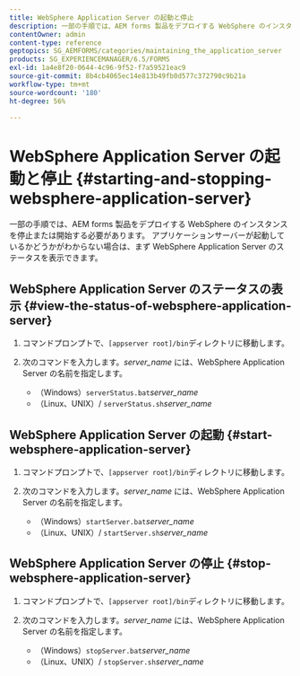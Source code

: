 ```yaml
---
title: WebSphere Application Server の起動と停止
description: 一部の手順では、AEM forms 製品をデプロイする WebSphere のインスタンスを停止または開始する必要があります。 このドキュメントでは、WebSphere Application Server を起動および停止する方法について説明します。
contentOwner: admin
content-type: reference
geptopics: SG_AEMFORMS/categories/maintaining_the_application_server
products: SG_EXPERIENCEMANAGER/6.5/FORMS
exl-id: 1a4e8f20-0644-4c96-9f52-f7a59521eac9
source-git-commit: 8b4cb4065ec14e813b49fb0d577c372790c9b21a
workflow-type: tm+mt
source-wordcount: '180'
ht-degree: 56%

---
```


# WebSphere Application Server の起動と停止 {#starting-and-stopping-websphere-application-server}

一部の手順では、AEM forms 製品をデプロイする WebSphere のインスタンスを停止または開始する必要があります。 アプリケーションサーバーが起動しているかどうかがわからない場合は、まず WebSphere Application Server のステータスを表示できます。

## WebSphere Application Server のステータスの表示 {#view-the-status-of-websphere-application-server}

1. コマンドプロンプトで、`[appserver root]/bin`ディレクトリに移動します。
1. 次のコマンドを入力します。*server_name* には、WebSphere Application Server の名前を指定します。

   * （Windows）`serverStatus.bat`*server_name*
   * （Linux、UNIX）/ `serverStatus.sh`*server_name*

## WebSphere Application Server の起動 {#start-websphere-application-server}

1. コマンドプロンプトで、`[appserver root]/bin`ディレクトリに移動します。
1. 次のコマンドを入力します。*server_name* には、WebSphere Application Server の名前を指定します。

   * （Windows）`startServer.bat`*server_name*
   * （Linux、UNIX）/ `startServer.sh`*server_name*

## WebSphere Application Server の停止 {#stop-websphere-application-server}

1. コマンドプロンプトで、`[appserver root]/bin`ディレクトリに移動します。
1. 次のコマンドを入力します。*server_name* には、WebSphere Application Server の名前を指定します。

   * （Windows）`stopServer.bat`*server_name*
   * （Linux、UNIX）/ `stopServer.sh`*server_name*
